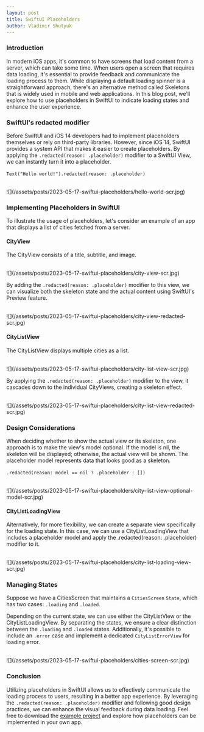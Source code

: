 ```yaml
---
layout: post
title: SwiftUI Placeholders
author: Vladimir Shutyuk
---
```


### Introduction
In modern iOS apps, it's common to have screens that load content from a server, which can take some time. When users open a screen that requires data loading, it's essential to provide feedback and communicate the loading process to them. While displaying a default loading spinner is a straightforward approach, there's an alternative method called Skeletons that is widely used in mobile and web applications. In this blog post, we'll explore how to use placeholders in SwiftUI to indicate loading states and enhance the user experience.

### SwiftUI's redacted modifier
Before SwiftUI and iOS 14 developers had to implement placeholders themselves or rely on third-party libraries. However, since iOS 14, SwiftUI provides a system API that makes it easier to create placeholders. By applying the `.redacted(reason: .placeholder)` modifier to a SwiftUI View, we can instantly turn it into a placeholder.

`Text("Hello world!").redacted(reason: .placeholder)`

<br/>
![](/assets/posts/2023-05-17-swiftui-placeholders/hello-world-scr.jpg)
<br/>

### Implementing Placeholders in SwiftUI
To illustrate the usage of placeholders, let's consider an example of an app that displays a list of cities fetched from a server.

#### CityView
The CityView consists of a title, subtitle, and image. 

<br/>
![](/assets/posts/2023-05-17-swiftui-placeholders/city-view-scr.jpg)
<br/>

By adding the `.redacted(reason: .placeholder)` modifier to this view, we can visualize both the skeleton state and the actual content using SwiftUI's Preview feature.

<br/>
![](/assets/posts/2023-05-17-swiftui-placeholders/city-view-redacted-scr.jpg)
<br/>

#### CityListView
The CityListView displays multiple cities as a list. 

<br/>
![](/assets/posts/2023-05-17-swiftui-placeholders/city-list-view-scr.jpg)
<br/>

By applying the `.redacted(reason: .placeholder)` modifier to the view, it cascades down to the individual CityViews, creating a skeleton effect.

<br/>
![](/assets/posts/2023-05-17-swiftui-placeholders/city-list-view-redacted-scr.jpg)
<br/>

### Design Considerations
When deciding whether to show the actual view or its skeleton, one approach is to make the view's model optional. If the model is nil, the skeleton will be displayed; otherwise, the actual view will be shown. The placeholder model represents data that looks good as a skeleton.

`.redacted(reason: model == nil ? .placeholder : [])`

<br/>
![](/assets/posts/2023-05-17-swiftui-placeholders/city-list-view-optional-model-scr.jpg)
<br/>

#### CityListLoadingView
Alternatively, for more flexibility, we can create a separate view specifically for the loading state. In this case, we can use a CityListLoadingView that includes a placeholder model and apply the .redacted(reason: .placeholder) modifier to it.

<br/>
![](/assets/posts/2023-05-17-swiftui-placeholders/city-list-loading-view-scr.jpg)
<br/>

### Managing States
Suppose we have a CitiesScreen that maintains a `CitiesScreen` `State`, which has two cases: `.loading` and `.loaded`. 

Depending on the current state, we can use either the CityListView or the CityListLoadingView. By separating the states, we ensure a clear distinction between the `.loading` and `.loaded` states. Additionally, it's possible to include an `.error` case and implement a dedicated `CityListErrorView` for loading error.

<br/>
![](/assets/posts/2023-05-17-swiftui-placeholders/cities-screen-scr.jpg)
<br/>

### Conclusion
Utilizing placeholders in SwiftUI allows us to effectively communicate the loading process to users, resulting in a better app experience. By leveraging the `.redacted(reason: .placeholder)` modifier and following good design practices, we can enhance the visual feedback during data loading. Feel free to download the [example project](https://github.com/suvov/SwiftUIPlaceholderExample) and explore how placeholders can be implemented in your own app.
